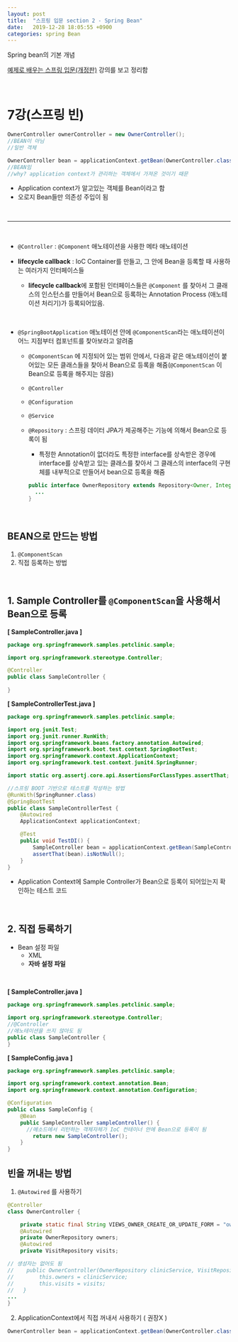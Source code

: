 ```yaml
---
layout: post
title:  "스프링 입문 section 2 - Spring Bean"
date:   2019-12-28 18:05:55 +0900
categories: spring Bean
---
```

Spring bean의 기본 개념

[예제로 배우는 스프링 입문(개정판)][inflearn-link] 강의를 보고 정리함

<br/>

# 7강(스프링 빈)

```java
OwnerController ownerController = new OwnerController();
//BEAN이 아님
//일반 객체

OwnerController bean = applicationContext.getBean(OwnerController.class)
//BEAN임 
//why? application context가 관리하는 객체에서 가져온 것이기 때문
```

* Application context가 알고있는 객체를 Bean이라고 함 
* 오로지 Bean들만 의존성 주입이 됨  


<br/>

----------------------------------

<br/>

* `@Controller` : `@Component` 애노테이션을 사용한 메타 애노테이션

* **lifecycle callback** : IoC Container를 만들고, 그 안에 Bean을 등록할 때 사용하는 여러가지 인터페이스들

  * **lifecycle callback**에 포함된 인터페이스들은 `@Component` 를 찾아서 그 클래스의 인스턴스를 만들어서 Bean으로 등록하는 Annotation Process (애노테이션 처리기)가 등록되어있음.    

<br/>

* `@SpringBootApplication` 애노테이션 안에 `@ComponentScan`라는 애노테이션이 어느 지점부터 컴포넌트를 찾아보라고 알려줌

  *  `@ComponentScan` 에 지정되어 있는 범위 안에서, 다음과 같은 애노테이션이 붙어있는 모든 클래스들을 찾아서 Bean으로 등록을 해줌(`@ComponentScan` 이 Bean으로 등록을 해주지는 않음)

    * `@Controller`
    * `@Configuration`
    * `@Service`
    * `@Repository` : 스프링 데이터 JPA가 제공해주는 기능에 의해서 Bean으로 등록이 됨

      * 특정한 Annotation이 없더라도 특정한 interface를 상속받은 경우에 interface를 상속받고 있는 클래스를 찾아서 그 클래스의 interface의 구현체를 내부적으로 만들어서 bean으로 등록을 해줌

      ```java
      public interface OwnerRepository extends Repository<Owner, Integer> {
        ...
      }
      ```
  
  
<br/>   

## BEAN으로 만드는 방법

1. `@ComponentScan`
2. 직접 등록하는 방법

<br/>

## 1. Sample Controller를 `@ComponentScan`을 사용해서 Bean으로 등록

**[ SampleController.java ]**

```java
package org.springframework.samples.petclinic.sample;

import org.springframework.stereotype.Controller;

@Controller
public class SampleController {
  
}
```

**[ SampleControllerTest.java ]**

```java
package org.springframework.samples.petclinic.sample;

import org.junit.Test;
import org.junit.runner.RunWith;
import org.springframework.beans.factory.annotation.Autowired;
import org.springframework.boot.test.context.SpringBootTest;
import org.springframework.context.ApplicationContext;
import org.springframework.test.context.junit4.SpringRunner;

import static org.assertj.core.api.AssertionsForClassTypes.assertThat;

//스프링 BOOT 기반으로 테스트를 작성하는 방법
@RunWith(SpringRunner.class)
@SpringBootTest
public class SampleControllerTest {
    @Autowired
    ApplicationContext applicationContext;

    @Test
    public void TestDI() {
        SampleController bean = applicationContext.getBean(SampleController.class);
        assertThat(bean).isNotNull();
    }
}
```

* Application Context에 Sample Controller가 Bean으로 등록이 되어있는지 확인하는 테스트 코드

<br/>

## 2. 직접 등록하기

* Bean 설정 파일
    * XML
    * **자바 설정 파일**

<br/>
     
   **[ SampleController.java ]**

   ```java
   package org.springframework.samples.petclinic.sample;
   
   import org.springframework.stereotype.Controller;
   //@Controller
   //에노테이션을 쓰지 않아도 됨
   public class SampleController {
   }
   ```

   **[ SampleConfig.java ]**

   ```java
   package org.springframework.samples.petclinic.sample;
   
   import org.springframework.context.annotation.Bean;
   import org.springframework.context.annotation.Configuration;
   
   @Configuration
   public class SampleConfig {
       @Bean
       public SampleController sampleController() {
         //메소드에서 리턴하는 객체자체가 IoC 컨테이너 안에 Bean으로 등록이 됨
           return new SampleController();
       }
   }
   ```



## 빈을 꺼내는 방법

1. `@Autowired` 를 사용하기

```java
@Controller
class OwnerController {

    private static final String VIEWS_OWNER_CREATE_OR_UPDATE_FORM = "owners/createOrUpdateOwnerForm";
  	@Autowired
    private OwnerRepository owners;
  	@Autowired
    private VisitRepository visits;

// 생성자는 없어도 됨
//    public OwnerController(OwnerRepository clinicService, VisitRepository visits) {
//        this.owners = clinicService;
//        this.visits = visits;
//   }
...
}
```

2. ApplicationContext에서 직접 꺼내서 사용하기 ( 권장X )

```java
OwnerController bean = applicationContext.getBean(OwnerController.class);
```



[inflearn-link]:https://www.inflearn.com/course/spring_revised_edition
